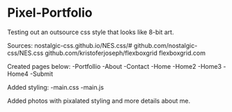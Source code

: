 # Pixel-Portfolio
Testing out an outsource css style that looks like 8-bit art.

Sources:
nostalgic-css.github.io/NES.css/#
github.com/nostalgic-css/NES.css
github.com/kristoferjoseph/flexboxgrid
flexboxgrid.com

Created pages below:
-Portfollio
-About
-Contact
-Home
-Home2
-Home3
-Home4
-Submit

Added styling:
-main.css
-main.js

Added photos with pixalated styling and more details about me.


